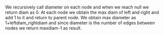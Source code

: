 We recursively call diameter on each node and when we reach null we return diam as 0. At each node we obtain the max diam of left and right and add 1 to it and return to parent node. We obtain max diameter as 1+leftdiam_rightdiam and since diameter is the number of edges between nodes we return maxdiam-1 as result.